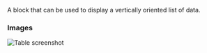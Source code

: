 A block that can be used to display a vertically oriented list of data.

### Images

![Table screenshot](https://gitlab.com/appsemble/appsemble/-/raw/0.28.12/config/assets/list.png)
